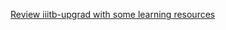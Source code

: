 
[Review iiitb-upgrad with some learning resources](https://www.quora.com/Is-it-worth-doing-a-post-graduate-diploma-degree-in-data-analytics-from-IIIT-Bangalore)
